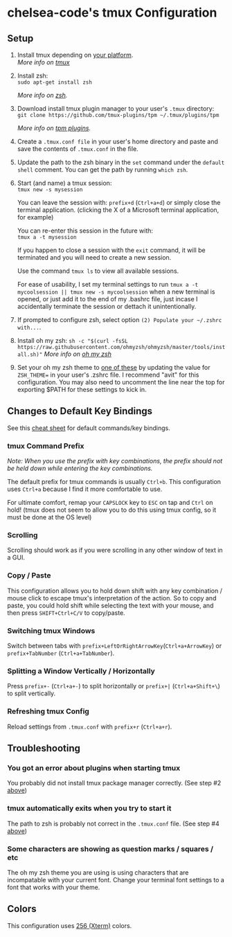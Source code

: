 # chelsea-code's tmux Configuration

## Setup
1. Install tmux depending on [your platform](https://github.com/tmux/tmux/wiki/Installing).  
    *More info on [tmux](https://github.com/tmux.)*
    
1. Install zsh:  
    `sudo apt-get install zsh`  

    *More info on [zsh](https://www.zsh.org/).*  
    
1. Download install tmux plugin manager to your user's `.tmux` directory:  
   `git clone https://github.com/tmux-plugins/tpm ~/.tmux/plugins/tpm`  

   *More info on [tpm plugins](https://github.com/tmux-plugins/tpm).*

1. Create a `.tmux.conf file` in your user's home directory and paste and save the contents of `.tmux.conf` in the file.

1. Update the path to the zsh binary in the `set` command under the `default shell` comment. You can get the path by running `which zsh`.

1. Start (and name) a tmux session:  
   `tmux new -s mysession`
   
   You can leave the session with:
   `prefix+d` (`Ctrl+a+d`) or simply close the terminal application. (clicking the X of a Microsoft terminal application, for example)
   
   You can re-enter this session in the future with:  
   `tmux a -t mysession`
   
   If you happen to close a session with the `exit` command, it will be terminated and you will need to create a new session.
   
   Use the command `tmux ls` to view all available sessions.
   
   For ease of usability, I set my terminal settings to run `tmux a -t mycoolsession || tmux new -s mycoolsession` when a new terminal is opened, or just add it to the end of my .bashrc file, just incase I accidentally terminate the session or dettach it unintentionally.

1. If prompted to configure zsh, select option `(2) Populate your ~/.zshrc with...`.

1. Install oh my zsh:
   `sh -c "$(curl -fsSL https://raw.githubusercontent.com/ohmyzsh/ohmyzsh/master/tools/install.sh)"`
   *More info on [oh my zsh](https://ohmyz.sh/)*
   
1. Set your oh my zsh theme to [one of these](https://github.com/ohmyzsh/ohmyzsh/wiki/Themes) by updating the value for `ZSH_THEME=` in your user's .zshrc file. I recommend "avit" for this configuration. You may also need to uncomment the line near the top for exporting $PATH for these settings to kick in.

## Changes to Default Key Bindings
See this [cheat sheet](https://tmuxcheatsheet.com/) for default commands/key bindings.

### tmux Command Prefix
*Note: When you use the prefix with key combinations, the prefix should not be held down while entering the key combinations.*  

The default prefix for tmux commands is usually `Ctrl+b`. This configuration uses `Ctrl+a` because I find it more comfortable to use.

For ultimate comfort, remap your `CAPSLOCK` key to `ESC` on tap and `Ctrl` on hold! (tmux does not seem to allow you to do this using tmux config, so it must be done at the OS level)

### Scrolling
Scrolling should work as if you were scrolling in any other window of text in a GUI.

### Copy / Paste
This configuration allows you to hold down shift with any key combination / mouse click to escape tmux's interpretation of the action. So to copy and paste, you could hold shift while selecting the text with your mouse, and then press `SHIFT+Ctrl+C/V` to copy/paste.

### Switching tmux Windows
Switch between tabs with `prefix+LeftOrRightArrowKey`(`Ctrl+a+ArrowKey`) or `prefix+TabNumber` (`Ctrl+a+TabNumber`).

### Splitting a Window Vertically / Horizontally
Press `prefix+-` (`Ctrl+a+-`) to split horizontally or `prefix+|` (`Ctrl+a+Shift+\`) to split vertically.

### Refreshing tmux Config
Reload settings from `.tmux.conf` with `prefix+r` (`Ctrl+a+r`).

## Troubleshooting

### You got an error about plugins when starting tmux
You probably did not install tmux package manager correctly. (See step #2 [above](#setup))

### tmux automatically exits when you try to start it
The path to zsh is probably not correct in the `.tmux.conf` file. (See step #4 [above](#setup))

### Some characters are showing as question marks / squares / etc
The oh my zsh theme you are using is using characters that are incompatable with your current font. Change your terminal font settings to a font that works with your theme.

## Colors
This configuration uses [256 (Xterm)](https://www.ditig.com/256-colors-cheat-sheet) colors.
